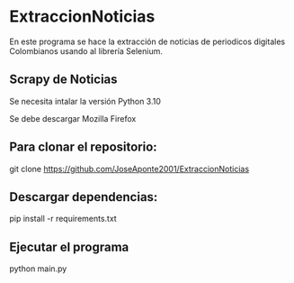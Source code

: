 # ExtraccionNoticias
En este programa se hace la extracción de noticias de periodicos digitales Colombianos usando al librería Selenium.

## Scrapy de Noticias
Se necesita intalar la versión Python 3.10

Se debe descargar Mozilla Firefox

## Para clonar el repositorio:
git clone https://github.com/JoseAponte2001/ExtraccionNoticias

## Descargar dependencias:
pip install -r requirements.txt

## Ejecutar el programa
python main.py

